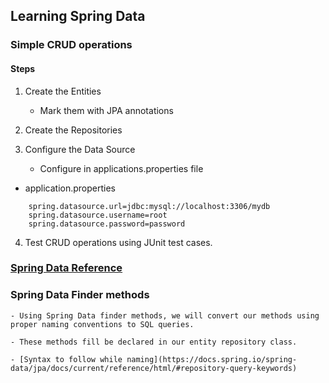 ## Learning Spring Data

### Simple CRUD operations

#### Steps

1) Create the Entities

	- Mark them with JPA annotations

2) Create the Repositories

3) Configure the Data Source

	- Configure in applications.properties file	

* application.properties

```
    spring.datasource.url=jdbc:mysql://localhost:3306/mydb
    spring.datasource.username=root
    spring.datasource.password=password
```

4) Test CRUD operations using JUnit test cases.

### [ Spring Data Reference ](https://docs.spring.io/spring-data/jpa/docs/current/reference/html/)

### Spring Data Finder methods

	- Using Spring Data finder methods, we will convert our methods using proper naming conventions to SQL queries.

	- These methods fill be declared in our entity repository class. 

	- [Syntax to follow while naming](https://docs.spring.io/spring-data/jpa/docs/current/reference/html/#repository-query-keywords)